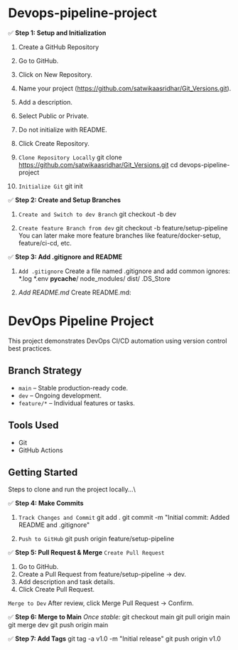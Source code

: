 # Devops-pipeline-project

✅ **Step 1: Setup and Initialization**
1. Create a GitHub Repository
2. Go to GitHub.
3. Click on New Repository.
4. Name your project (https://github.com/satwikaasridhar/Git_Versions.git).
5. Add a description.
6. Select Public or Private.
7. Do not initialize with README.
8. Click Create Repository.

2. `Clone Repository Locally`
git clone https://github.com/satwikaasridhar/Git_Versions.git
cd devops-pipeline-project

4. `Initialize Git`
git init

✅ **Step 2: Create and Setup Branches**
1. `Create and Switch to dev Branch`
git checkout -b dev

2. `Create feature Branch from dev`
git checkout -b feature/setup-pipeline
You can later make more feature branches like feature/docker-setup, feature/ci-cd, etc.

✅ **Step 3: Add .gitignore and README**
1. `Add .gitignore`
Create a file named .gitignore and add common ignores:
*.log
*.env
__pycache__/
node_modules/
dist/
.DS_Store

2. *Add README.md*
Create README.md:

# DevOps Pipeline Project

This project demonstrates DevOps CI/CD automation using version control best practices.

## Branch Strategy
- `main` – Stable production-ready code.
- `dev` – Ongoing development.
- `feature/*` – Individual features or tasks.

## Tools Used
- Git
- GitHub Actions

## Getting Started
Steps to clone and run the project locally...\

✅ **Step 4: Make Commits**
1. `Track Changes and Commit`
git add .
git commit -m "Initial commit: Added README and .gitignore"

2. `Push to GitHub`
git push origin feature/setup-pipeline

✅ **Step 5: Pull Request & Merge**
`Create Pull Request`
1. Go to GitHub.
2. Create a Pull Request from feature/setup-pipeline → dev.
3. Add description and task details.
4. Click Create Pull Request.

`Merge to Dev`
After review, click Merge Pull Request → Confirm.

✅ **Step 6: Merge to Main**
*Once stable:*
git checkout main
git pull origin main
git merge dev
git push origin main

✅ **Step 7: Add Tags**
git tag -a v1.0 -m "Initial release"
git push origin v1.0
